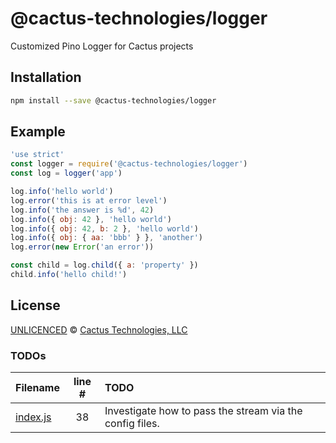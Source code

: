 <!--@h1([pkg.name])-->

# @cactus-technologies/logger

<!--/@-->

<!--@pkg.description-->

Customized Pino Logger for Cactus projects

<!--/@-->

<!--@installation()-->

## Installation

```sh
npm install --save @cactus-technologies/logger
```

<!--/@-->

## Example

<!--@snippet('./example/index.js')-->

```js
'use strict'
const logger = require('@cactus-technologies/logger')
const log = logger('app')

log.info('hello world')
log.error('this is at error level')
log.info('the answer is %d', 42)
log.info({ obj: 42 }, 'hello world')
log.info({ obj: 42, b: 2 }, 'hello world')
log.info({ obj: { aa: 'bbb' } }, 'another')
log.error(new Error('an error'))

const child = log.child({ a: 'property' })
child.info('hello child!')
```

<!--/@-->

<!--@license()-->

## License

[UNLICENCED](./LICENSE) © [Cactus Technologies, LLC](https://www.cactus.is)

<!--/@-->

### TODOs

| Filename                 | line # | TODO                                                     |
| :----------------------- | :----: | :------------------------------------------------------- |
| [index.js](index.js#L38) |   38   | Investigate how to pass the stream via the config files. |
